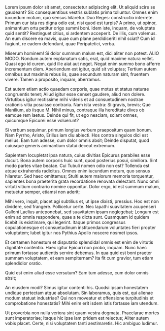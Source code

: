 ---
---
Lorem ipsum dolor sit amet, consectetur adipiscing elit. Ut aliquid scire se gaudeant? Sic consequentibus vestris sublatis prima tolluntur. Omnes enim iucundum motum, quo sensus hilaretur. Duo Reges: constructio interrete. Primum cur ista res digna odio est, nisi quod est turpis? A primo, ut opinor, animantium ortu petitur origo summi boni. Idem iste, inquam, de voluptate quid sentit? Restinguet citius, si ardentem acceperit. De illis, cum volemus. An eum discere ea mavis, quae cum plane perdidiceriti nihil sciat? Cum id fugiunt, re eadem defendunt, quae Peripatetici, verba. 

Miserum hominem! Si dolor summum malum est, dici aliter non potest. ALIO MODO. Nondum autem explanatum satis, erat, quid maxime natura vellet. Quasi ego id curem, quid ille aiat aut neget. Negat enim summo bono afferre incrementum diem. Aperiendum est igitur, quid sit voluptas; Tertium autem omnibus aut maximis rebus iis, quae secundum naturam sint, fruentem vivere. Tamen a proposito, inquam, aberramus. 

Est autem etiam actio quaedam corporis, quae motus et status naturae congruentis tenet; Aliud igitur esse censet gaudere, aliud non dolere. Virtutibus igitur rectissime mihi videris et ad consuetudinem nostrae orationis vitia posuisse contraria. Nam ista vestra: Si gravis, brevis; Que Manilium, ab iisque M. Nihil minus, contraque illa hereditate dives ob eamque rem laetus. Deinde qui fit, ut ego nesciam, sciant omnes, quicumque Epicurei esse voluerunt? 

Si verbum sequimur, primum longius verbum praepositum quam bonum. Nam Pyrrho, Aristo, Erillus iam diu abiecti. Hos contra singulos dici est melius. Eam tum adesse, cum dolor omnis absit; Deinde disputat, quod cuiusque generis animantium statui deceat extremum. 

Sapientem locupletat ipsa natura, cuius divitias Epicurus parabiles esse docuit. Bona autem corporis huic sunt, quod posterius posui, similiora. Sint modo partes vitae beatae. Cui Tubuli nomen odio non est? Tollenda est atque extrahenda radicitus. Omnes enim iucundum motum, quo sensus hilaretur. Sed haec omittamus; Stulti autem malorum memoria torquentur, sapientes bona praeterita grata recordatione renovata delectant. Nunc omni virtuti vitium contrario nomine opponitur. Dolor ergo, id est summum malum, metuetur semper, etiamsi non aderit; 

Mihi vero, inquit, placet agi subtilius et, ut ipse dixisti, pressius. Hoc est non dividere, sed frangere. Pollicetur certe. Nec lapathi suavitatem acupenseri Galloni Laelius anteponebat, sed suavitatem ipsam neglegebat; Longum est enim ad omnia respondere, quae a te dicta sunt. Quamquam id quidem licebit iis existimare, qui legerint. Itaque primos congressus copulationesque et consuetudinum instituendarum voluntates fieri propter voluptatem; Iubet igitur nos Pythius Apollo noscere nosmet ipsos. 

Et certamen honestum et disputatio splendida! omnis est enim de virtutis dignitate contentio. Haec igitur Epicuri non probo, inquam. Nunc haec primum fortasse audientis servire debemus. In qua quid est boni praeter summam voluptatem, et eam sempiternam? Ita fit cum gravior, tum etiam splendidior oratio. 

Quid est enim aliud esse versutum? Eam tum adesse, cum dolor omnis absit; 

An eiusdem modi? Simus igitur contenti his. Quodsi ipsam honestatem undique pertectam atque absolutam. Sin laboramus, quis est, qui alienae modum statuat industriae? Qui non moveatur et offensione turpitudinis et comprobatione honestatis? Mihi enim erit isdem istis fortasse iam utendum. 

Ut proverbia non nulla veriora sint quam vestra dogmata. Praeclarae mortes sunt imperatoriae; Itaque hic ipse iam pridem est reiectus; Aliter autem vobis placet. Certe, nisi voluptatem tanti aestimaretis. Hic ambiguo ludimur. 

